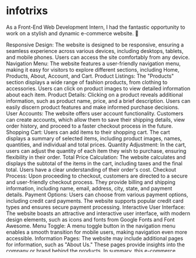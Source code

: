 # infotrixs
As a Front-End Web Development Intern, I had the fantastic opportunity to work on a stylish and dynamic e-commerce website. 🛒

Responsive Design: The website is designed to be responsive, ensuring a seamless experience across various devices, including desktops, tablets, and mobile phones. Users can access the site comfortably from any device.
Navigation Menu: The website features a user-friendly navigation menu, making it easy for visitors to explore different sections, including Home, Products, About, Account, and Cart.
Product Listings: The "Products" section displays a wide range of fashion products, from clothing to accessories. Users can click on product images to view detailed information about each item.
Product Details: Clicking on a product reveals additional information, such as product name, price, and a brief description. Users can easily discern product features and make informed purchase decisions.
User Accounts: The website offers user account functionality. Customers can create accounts, which allow them to save their shipping details, view order history, and proceed to a faster checkout process in the future.
Shopping Cart: Users can add items to their shopping cart. The cart displays a summary of selected items, including product images, names, quantities, and individual and total prices.
Quantity Adjustment: In the cart, users can adjust the quantity of each item they wish to purchase, ensuring flexibility in their order.
Total Price Calculation: The website calculates and displays the subtotal of the items in the cart, including taxes and the final total. Users have a clear understanding of their order's cost.
Checkout Process: Upon proceeding to checkout, customers are directed to a secure and user-friendly checkout process. They provide billing and shipping information, including name, email, address, city, state, and payment details.
Payment Options: Users can choose from various payment options, including credit card payments. The website supports popular credit card types and ensures secure payment processing.
Interactive User Interface: The website boasts an attractive and interactive user interface, with modern design elements, such as icons and fonts from Google Fonts and Font Awesome.
Menu Toggle: A menu toggle button in the navigation menu enables a smooth transition for mobile users, making navigation even more accessible.
Information Pages: The website may include additional pages for information, such as "About Us." These pages provide insights into the company or brand behind the products.
In summary, this e-commerce website offers a complete and user-friendly shopping experience. It provides customers with an extensive product selection, secure user accounts, a straightforward checkout process, and responsive design. The combination of these features and functionalities creates an engaging and convenient online shopping platform.

